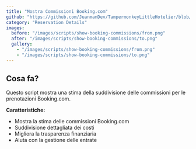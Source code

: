 ```yaml
---
title: "Mostra Commissioni Booking.com"
github: "https://github.com/JuanmanDev/TampermonkeyLittleHotelier/blob/main/frontdesk/reservationDetails/showComissions.user.js"
category: "Reservation Details"
images:
  before: "/images/scripts/show-booking-commissions/from.png"
  after: "/images/scripts/show-booking-commissions/to.png"
  gallery:
    - "/images/scripts/show-booking-commissions/from.png"
    - "/images/scripts/show-booking-commissions/to.png"
---
```


## Cosa fa?

Questo script mostra una stima della suddivisione delle commissioni per le prenotazioni Booking.com.

**Caratteristiche:**
- Mostra la stima delle commissioni Booking.com
- Suddivisione dettagliata dei costi
- Migliora la trasparenza finanziaria
- Aiuta con la gestione delle entrate
